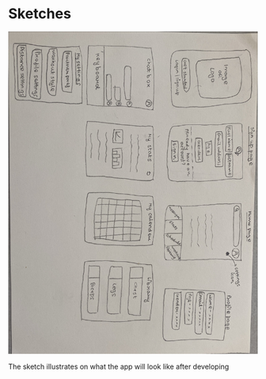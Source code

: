 # Sketches

![My sketch pipcture of GymBuddy](sketch.jpeg)

The sketch illustrates on what the app will look like after developing
